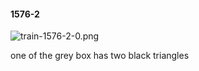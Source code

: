 #### 1576-2
![train-1576-2-0.png](https://github.com/lil-lab/nlvr/raw/master/nlvr/train/images/17/train-1576-2-0.png "train-1576-2-0.png")

one of the grey box has two black triangles